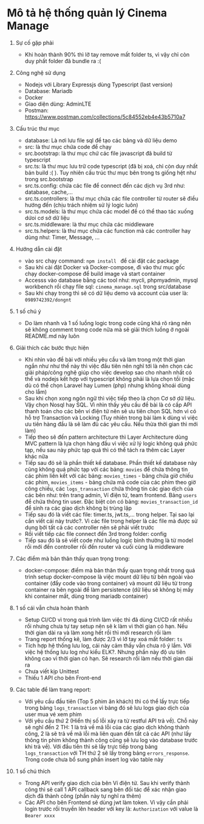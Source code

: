 # Mô tả hệ thống quản lý Cinema Manage



1. Sự cố gặp phải
    - Khi hoàn thành 90% thì lỡ tay remove mất folder ts, vì vậy chỉ còn duy phất folder đã bundle ra :(
2. Công nghệ sử dụng
    - Nodejs với Library Expressjs dùng Typescript (last version)
    - Database: Mariadb
    - Docker
    - Giao diện dùng: AdminLTE
    - Postman: https://www.postman.com/collections/5c84552eb4e43b5710a7
3. Cấu trúc thư mục
    - database: Là nơi lưu file sql để tạo các bảng và dữ liệu demo
    - src: là thư mục chứa code để chạy
    - src.bootstrap: là thư mục chứ các file javascript đã build từ typescript
    - src.ts: là thư mục lưu trữ code typescript (đã bị xoá, chỉ còn duy nhất bản build :( ). Tuy nhiên cấu trúc thư mục bên trong ts giống hệt như trong src.bootstrap
    - src.ts.config: chứa các file để connect đến các dịch vụ 3rd như: database, cache,...
    - src.ts.controllers: là thư mục chứa các file controller từ router sẽ điều hướng đến (chịu trách nhiệm sử lý logic luôn)
    - src.ts.models: là thư mục chứa các model để có thể thao tác xuống dứoi cơ sở dữ liệu
    - src.ts.middleware: là thư mục chứa các middleware
    - src.ts.helpers: là thư mục chứa các function mà các controller hay dùng như: Timer, Message, ...
4. Hướng dẫn cài đặt
    - vào src chạy command: `npm install ` để cài đặt các package
    - Sau khi cài đặt Docker và Docker-compose, đi vào thư mục gốc chạy docker-compose để build image và start container
    - Accesss vào database bằng các tool như: mycli, phpmyadmin, mysql workbench rồi chạy file sql: `cinema_manage.sql` trong src/database
    - Sau khi chạy trong thì sẽ có dữ liệu demo và account của user là: `0989742392/dongnt`
5. 1 số chú ý
    - Do làm nhanh và 1 số luồng logic trong code cũng khá rõ ràng nên sẽ không comment trong code nữa mà sẽ giải thích luồng ở ngoài README.md này luôn
6. Giải thích các bước thực hiện
    - Khi nhìn vào đề bài với nhiều yêu cầu và làm trong một thời gian ngắn như như thế này thì việc đầu tiên nên nghĩ tới là nên chọn các giải pháp/công nghệ giúp cho việc develop sao cho nhanh nhất có thể và nodejs kết hợp với typescript không phải là lựa chọn tồi (mặc dù có thể chọn Laravel hay Lumen (php) nhưng không khoái dùng cho lắm)
    - Sau khi chọn xong ngôn ngữ thì việc tiếp theo là chọn Cơ sở dữ liệu. Vậy chọn Nosql hay SQL. Vì nhìn thấy yêu cầu đề bài là có cấp API thanh toán cho các bên ví điện tử nên sẽ ưu tiên chọn SQL hơn vì có hỗ trợ Transaction và Locking (Tuy nhiên trong bài làm k dùng vì việc ưu tiên hàng đầu là sẽ làm đủ các yêu cầu. Nếu thừa thời gian thì mới làm)
    - Tiếp theo sẽ đến pattern architecture thì Layer Architecture dùng MVC pattern là lựa chọn hàng đầu vì việc xử lý logic không quá phức tạp, nếu sau này phức tạp quá thì có thể tách ra thêm các Layer khác nữa
    - Tiếp sau đó sẽ là phần thiết kế database. Phần thiết kế database này cũng không quá phức tạp với các bảng: `movies` để chứa thông tin các phim liên kết với các bảng: `movies_times` - bảng chứa giờ chiếu các phim, `movies_items` - bảng chứa mã code của các phim theo giờ công chiếu, các `logs_transaction` chứa thông tin các giao dịch của các bên như: trên trang admin, Ví điện tử, team frontend. Bảng `users` để chứa thông tin user. Đặc biệt còn có bảng: `movies_transaction_id` để sinh ra các giao dịch không bị trùng lặp
    - Tiếp sau đó là viết các file: timer.ts, jwt.ts,... trong helper. Tại sao lại cần viết cái này trước?. Vì các file trong helper là các file mà được sử dụng bởi tất cả các controller nên sẽ phải viết trước
    - Rồi viết tiếp các file connect đến 3rd trong folder: config
    - Tiếp sau đó là sẽ viết code như luồng logic bình thường là từ model rồi mới đến controller rồi đến router và cuối cùng là middleware

7. Các điểm mà bản thân thấy quan trọng trong:
    - docker-compose: điểm mà bản thân thấy quan trọng nhất trong quá trình setup docker-compose là việc mount dữ liệu từ bên ngoài vào container (đẩy code vào trong container) và mount dữ liệu từ trong container ra bên ngoài để làm persistence (dữ liệu sẽ không bị mấy khi container mất, dùng trong mariadb container)

8. 1 số cái vẫn chưa hoàn thành
    - Setup CI/CD vì trong quá trình làm việc thì đã dùng CI/CD rất nhiều rồi nhưng chưa tự tay setup nên sẽ k làm vì thời gian có hạn. Nếu thời gian dài ra và làm xong hết rồi thì mới research rồi làm
    - Trang report thống kê, làm được 2/3 vì lỡ tay xoá mất folder: `ts`
    - Tích hợp hệ thống lưu log, cái này cảm thấy vẫn chưa rõ ý lắm. Với việc hệ thống lưu log như kiểu ELK?. Nhưng phần này độ ưu tiên không cao vì thời gian có hạn. Sẽ research rồi làm nếu thời gian dài ra
    - Chưa viết kịp Unittest
    - Thiếu 1 API cho bên Front-end

9. Các table để làm trang report:
    - Với yêu cầu đầu tiên (Top 5 phim ăn khách) thì có thể lấy trực tiếp trong bảng `logs_transaction` vì bảng đó sẽ lưu logs giao dịch của user mua vé xem phim
    - Với yêu cầu thứ 2 (Hiển thị số lỗi xảy ra từ restful API trả về). Chỗ này sẽ nghĩ đến 2 TH: 1 là trả về mã lỗi của các giao dịch không thành công, 2 là sẽ trả về mã lỗi mà liên quan đến tất cả các API (như lấy thông tin phim không thành công cũng sẽ lưu log vào database trước khi trả về). Với đầu tiên thì sẽ lấy trực tiếp trong bảng `logs_transaction` với TH thứ 2 sẽ lấy trong bảng `errors_response`. Trong code chưa bổ sung phần insert log vào table này

10. 1 số chú thích
    - Trong API  verify giao dịch của bên Ví điện tử. Sau khi verify thành công thì sẽ call 1 API callback sang bên đối tác để xác nhận giao dịch đã thành công (phần này tự nghĩ ra thêm)
    - Các API cho bên Frontend sẽ dùng jwt làm token. Vì vậy cần phải login trước rồi truyền lên header với key là: `Authorization` với value là `Bearer xxxx`
